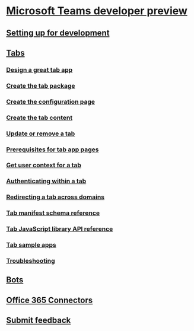 ﻿# [Microsoft Teams developer preview](index.md)
## [Setting up for development](setup.md)
## [Tabs](tabs.md)
### [Design a great tab app](design.md)
### [Create the tab package](createpackage.md)
### [Create the configuration page](createconfigpage.md)
### [Create the tab content](createcontentpage.md)
### [Update or remove a tab](updateremove.md)
### [Prerequisites for tab app pages](prerequisites.md)
### [Get user context for a tab](getusercontext.md)
### [Authenticating within a tab](auth.md)
### [Redirecting a tab across domains](crossdomain.md)
### [Tab manifest schema reference](schema.md)
### [Tab JavaScript library API reference](jslibrary.md)
### [Tab sample apps](samples.md)
### [Troubleshooting](troubleshooting.md)
## [Bots](bots.md)
## [Office 365 Connectors](connectors.md)
## [Submit feedback](feedback.md)
